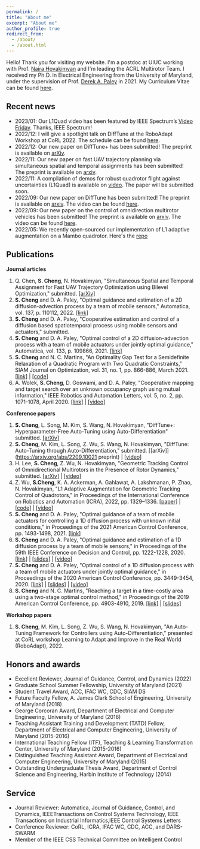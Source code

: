 ```yaml
---
permalink: /
title: "About me"
excerpt: "About me"
author_profile: true
redirect_from: 
  - /about/
  - /about.html
---
```

Hello! Thank you for visiting my website. I'm a postdoc at UIUC working with Prof. [Naira Hovakimyan](https://naira.mechse.illinois.edu/) and I'm leading the ACRL Multirotor Team. I received my Ph.D. in Electrical Engineering from the University of Maryland, under the supervision of Prof. [Derek A. Paley](https://aero.umd.edu/clark/faculty/58/Derek-A-Paley) in 2021. My Curriculum Vitae can be found [here](https://shengcheng.web.illinois.edu/file/CV_Sheng_UIUC_20220927.pdf).

Recent news
------
* 2023/01: Our L1Quad video has been featured by IEEE Spectrum’s [Video Friday](https://spectrum.ieee.org/video-friday-robots-at-night#:~:text=Quadrotors%20are%20deployed,case%20by%20case.). Thanks, IEEE Spectrum!
* 2022/12: I will give a spotlight talk on DiffTune at the RoboAdapt Workshop at CoRL 2022. The schedule can be found [here](https://sites.google.com/view/roboadapt/schedule?authuser=0).
* 2022/12: Our new paper on DiffTune+ has been submitted! The preprint is available on [arXiv](https://arxiv.org/abs/2212.03194).
* 2022/11: Our new paper on fast UAV trajectory planning via simultaneous spatial and temporal assignments has been submitted! The preprint is available on [arxiv](https://arxiv.org/abs/2211.15902).
* 2022/11: A compilation of demos for robust quadrotor flight against uncertainties (L1Quad) is available on [video](https://youtu.be/18-2OqTRJ50). The paper will be submitted soon.
* 2022/09: Our new paper on DiffTune has been submitted! The preprint is available on [arxiv](https://arxiv.org/abs/2209.10021). The video can be found [here](https://youtu.be/otAv1EJF7EA).
* 2022/09: Our new paper on the control of omnidirection multirotor vehicles has been submitted! The preprint is available on [arxiv](https://arxiv.org/abs/2209.10024). The video can be found [here](https://youtu.be/Ip6MeS7rLhI).
* 2022/05: We recently open-sourced our implementation of L1 adaptive augmentation on a Mambo quadrotor. Here's the [repo](https://github.com/HovakimyanResearch/L1-Mambo) <!--- We will release our C++ implementation soon this summer!--->
<!--- * 2022/01: Our paper on L1 augmentation of geometric tracking control for quadrotors has been presented at ICRA 2022! The paper can be accessed [here](https://ieeexplore.ieee.org/document/9811946). The video for experiments can be found [here](https://youtu.be/25Z7iAkZ5xw). --->

Publications
------
**Journal articles**
1. Q. Chen, **S. Cheng**, N. Hovakimyan, "Simultaneous Spatial and Temporal Assignment for Fast UAV Trajectory Optimization using Bilevel Optimization," submitted. [\[arXiv\]](https://arxiv.org/abs/2211.15902)
1. **S. Cheng** and D. A. Paley, "Optimal guidance and estimation of a 2D diffusion-advection process by a team of mobile sensors," Automatica, vol. 137, p. 110112, 2022. [\[link\]](https://www.sciencedirect.com/science/article/pii/S0005109821006415)
1. **S. Cheng** and D. A. Paley, "Cooperative estimation and control of a diffusion based spatiotemporal process using mobile sensors and actuators," submitted.
1. **S. Cheng** and D. A. Paley, "Optimal control of a 2D diffusion-advection process with a team of mobile actuators under jointly optimal guidance," Automatica, vol. 133, p. 109866, 2021. [\[link\]](https://www.sciencedirect.com/science/article/pii/S0005109821003873?dgcid=author)
1. **S. Cheng** and N. C. Martins, "An Optimality Gap Test for a Semidefinite Relaxation of a Quadratic Program with Two Quadratic Constraints," SIAM Journal on Optimization, vol. 31, no. 1, pp. 866-886, March 2021. [\[link\]](https://epubs.siam.org/doi/abs/10.1137/19M1273761) \| [\[code\]](https://github.com/Sheng-Cheng/QC2QP-SDR-Optimality-Gap-Test)
1. A. Wolek, **S. Cheng**, D. Goswami, and D. A. Paley, "Cooperative mapping and target search over an unknown occupancy graph using mutual information," IEEE Robotics and Automation Letters, vol. 5, no. 2, pp. 1071-1078, April 2020. [\[link\]](https://ieeexplore.ieee.org/abstract/document/8957494) \| [\[video\]](xx)
<!---
. *S. Cheng*, "[http://hdl.handle.net/1903/21417 Reaching a target within a GPS-denied or costly area: a two-stage optimal control approach]," M.S. Thesis, University of Maryland, College Park, MD, 2018.
--->

**Conference papers**
1. **S. Cheng**, L. Song, M. Kim, S. Wang, N. Hovakimyan, "DiffTune+: Hyperparameter-Free Auto-Tuning using Auto-Differentiation" submitted.  [\[arXiv\]](https://arxiv.org/abs/2212.03194)
1. **S. Cheng**, M. Kim, L. Song, Z. Wu, S. Wang, N. Hovakimyan, "DiffTune: Auto-Tuning through Auto-Differentiation," submitted. [\[arXiv\]](https://arxiv.org/abs/2209.10021 preprint) \| [\[video\]](https://youtu.be/otAv1EJF7EA)
1. H. Lee, **S. Cheng**, Z. Wu, N. Hovakimyan, "Geometric Tracking Control of Omnidirectional Multirotors in the Presence of Rotor Dynamics," submitted. [\[arXiv\]](https://arxiv.org/abs/2209.10024) \| [\[video\]](https://youtu.be/Ip6MeS7rLhI)
1. Z. Wu, **S.Cheng**, K. A. Ackerman, A. Gahlawat, A. Lakshmanan, P. Zhao, N. Hovakimyan, "L1 Adaptive Augmentation for Geometric Tracking Control of Quadrotors," in Proceedings of the International Conference on Robotics and Automation (ICRA), 2022, pp. 1329–1336. [\[paper\]](https://ieeexplore.ieee.org/document/9811946) \| [\[code\]](https://github.com/HovakimyanResearch/L1-Mambo) \| [\[video\]](https://youtu.be/25Z7iAkZ5xw)
1. **S. Cheng** and D. A. Paley, "Optimal guidance of a team of mobile actuators for controlling a 1D diffusion process with unknown initial conditions," in Proceedings of the 2021 American Control Conference, pp. 1493-1498, 2021. [\[link\]](https://ieeexplore.ieee.org/document/9483247)
1. **S. Cheng** and D. A. Paley, "Optimal guidance and estimation of a 1D diffusion process by a team of mobile sensors," in Proceedings of the 59th IEEE Conference on Decision and Control, pp. 1222-1228, 2020. [\[link\]](https://ieeexplore.ieee.org/document/9303985) \| [\[slides\]](file/CDC_2020_slides.pdf) \| [\[video\]](https://youtu.be/wMje3es4z2w)
1. **S. Cheng** and D. A. Paley, "Optimal control of a 1D diffusion process with a team of mobile actuators under jointly optimal guidance," in Proceedings of the 2020 American Control Conference, pp. 3449-3454, 2020. [\[link\]](https://ieeexplore.ieee.org/abstract/document/9147830) \| [\[slides\]](file/ACC2020_slides_noBackup_public.pptx) \| [\[video\]](https://youtu.be/0avnDGVcMyc)
1. **S. Cheng** and N. C. Martins, "Reaching a target in a time-costly area using a two-stage optimal control method," in Proceedings of the 2019 American Control Conference, pp. 4903-4910, 2019. [\[link\]](https://ieeexplore.ieee.org/document/8815119) \| [\[slides\]](file/ACC_2019_Slide.pdf) 

**Workshop papers**
1. **S. Cheng**, M. Kim, L. Song, Z. Wu, S. Wang, N. Hovakimyan, "An Auto-Tuning Framework for Controllers using Auto-Differentiation," presented at CoRL workshop Learning to Adapt and Improve in the Real World (RoboAdapt), 2022.


Honors and awards
------
* Excellent Reviewer, Journal of Guidance, Control, and Dynamics (2022)
* Graduate School Summer Fellowship, University of Maryland (2021) <!--- for students delayed by COVID-19. --->
* Student Travel Award, ACC, IFAC WC, CDC, SIAM DS <!--- ACC (2019 2020 2021) CDC (2020) SIAM DS (2021)--->
* Future Faculty Fellow, A. James Clark School of Engineering, University of Maryland (2018)
* George Corcoran Award, Department of Electrical and Computer Engineering, University of Maryland (2016)
* Teaching Assistant Training and Development (TATD) Fellow, Department of Electrical and Computer Engineering, University of Maryland (2015-2016) 
* International Teaching Fellow (ITF), Teaching & Learning Transformation Center, University of Maryland (2015-2016) 
* Distinguished Teaching Assistant Award, Department of Electrical and Computer Engineering, University of Maryland (2015)
* Outstanding Undergraduate Thesis Award, Department of Control Science and Engineering, Harbin Institute of Technology (2014) <!---thesis title: "Design of the GPS/MEMS IMU
Combined Navigation System"--->

Service
------
* Journal Reviewer: Automatica, Journal of Guidance, Control, and Dynamics, IEEETransactions on Control Systems Technology, IEEE Transactions on Industrial Informatics,IEEE Control Systems Letters
* Conference Reviewer: CoRL, ICRA, IFAC WC, CDC, ACC, and DARS-SWARM
* Member of the IEEE CSS Technical Committee on Intelligent Control

<script type="text/javascript" id="clustrmaps" src="//cdn.clustrmaps.com/map_v2.js?d=oXLUS-3Iesx-b_7fwyX7vOsyE4f4gwugR3oIU_mKEf4"></script>
